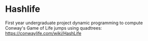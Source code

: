 # Hashlife
First year undergraduate project dynamic programming to compute Conway's Game of Life jumps using quadtrees: https://conwaylife.com/wiki/HashLife
